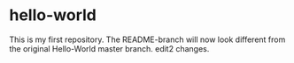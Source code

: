 # hello-world
This is my first repository.
The README-branch will now look different from the original Hello-World master branch.
edit2 changes.
